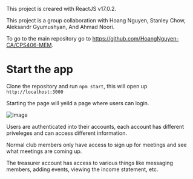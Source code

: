 This project is creared with ReactJS v17.0.2.

This project is a group collaboration with Hoang Nguyen, Stanley Chow, Aleksandr Gyumushyan, And Ahmad Noori.

To go to the main repository go to https://github.com/HoangNguyen-CA/CPS406-MEM.

# Start the app

Clone the repository and run `npm start`, this will open up `http://localhost:3000`

Starting the page will yeild a page where users can login.

![image](https://user-images.githubusercontent.com/95401100/195241763-c4bc49ee-973e-444a-a752-7ba0c06419e3.png)

Users are authenticated into their accounts, each account has different priveleges and can access different information.

Normal club members only have access to sign up for meetings and see what meetings are coming up.

The treasurer account has access to various things like messaging members, adding events, viewing the income statement, etc.
